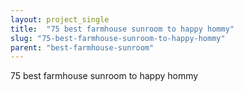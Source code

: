 ```yaml
---
layout: project_single
title:  "75 best farmhouse sunroom to happy hommy"
slug: "75-best-farmhouse-sunroom-to-happy-hommy"
parent: "best-farmhouse-sunroom"
---
```

75 best farmhouse sunroom to happy hommy